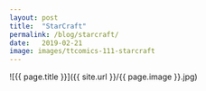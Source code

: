 ```yaml
---
layout: post
title:  "StarCraft"
permalink: /blog/starcraft/
date:   2019-02-21
image: images/ttcomics-111-starcraft
---
```

![{{ page.title }}]({{ site.url }}/{{ page.image }}.jpg)
